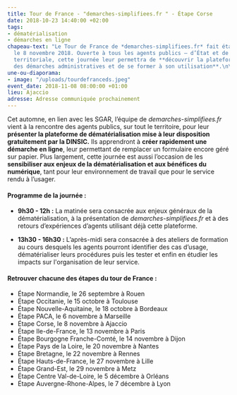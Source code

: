 ```yaml
---
title: Tour de France - "demarches-simplifiees.fr " - Étape Corse
date: 2018-10-23 14:40:00 +02:00
tags:
- dématérialisation
- démarches en ligne
chapeau-text: "Le Tour de France de *demarches-simplifiees.fr* fait étape à Ajaccio
  le 8 novembre 2018. Ouverte à tous les agents publics – d’État et de l’administration
  territoriale, cette journée leur permettra de **découvrir la plateforme de dématérialisation
  des démarches administratives et de se former à son utilisation**.\n\n"
une-ou-diaporama:
- image: "/uploads/tourdefranceds.jpeg"
event_date: 2018-11-08 08:00:00 +01:00
lieu: Ajaccio
adresse: Adresse communiquée prochainement
---
```


Cet automne, en lien avec les SGAR, l’équipe de *demarches-simplifiees.fr* vient à la rencontre des agents publics, sur tout le territoire, pour leur **présenter la plateforme de dématérialisation mise à leur disposition gratuitement par la DINSIC.** Ils apprendront à **créer rapidement une démarche en ligne**, leur permettant de remplacer un formulaire encore géré sur papier.
Plus largement, cette journée est aussi l’occasion de les **sensibiliser aux enjeux de la dématérialisation et aux bénéfices du numérique**, tant pour leur environnement de travail que pour le service rendu à l’usager. 


#### Programme de la journée :
* **9h30 - 12h :** La matinée sera consacrée aux enjeux généraux de la dématérialisation, à la présentation de *demarches-simplifiees.fr* et à des retours d’expériences d’agents utilisant déjà cette plateforme. 
 
* **13h30 - 16h30 :** L’après-midi sera consacrée à des ateliers de formation au cours desquels les agents pourront identifier des cas d’usage, dématérialiser leurs procédures puis les tester et enfin en étudier les impacts sur l'organisation de leur service. 


#### Retrouver chacune des étapes du tour de France : 

* Étape Normandie, le 26 septembre à Rouen
* Étape Occitanie, le 15 octobre à Toulouse
* Étape Nouvelle-Aquitaine, le 18 octobre à Bordeaux
* Étape PACA, le 6 novembre à Marseille
* Étape Corse, le 8 novembre à Ajaccio
* Étape Ile-de-France, le 13 novembre à Paris
* Étape Bourgogne Franche-Comté, le 14 novembre à Dijon
* Étape Pays de la Loire, le 20 novembre à Nantes
* Étape Bretagne, le 22 novembre à Rennes
* Étape Hauts-de-France, le 27 novembre à Lille
* Étape Grand-Est, le 29 novembre à Metz
* Étape Centre Val-de-Loire, le 5 décembre à Orléans
* Étape Auvergne-Rhone-Alpes, le 7 décembre à Lyon